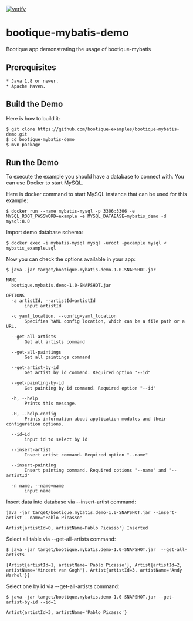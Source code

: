 [![verify](https://github.com/bootique-examples/bootique-mybatis-demo/actions/workflows/verify.yml/badge.svg)](https://github.com/bootique-examples/bootique-mybatis-demo/actions/workflows/verify.yml)

# bootique-mybatis-demo
Bootique app demonstrating the usage of bootique-mybatis

## Prerequisites
      
    * Java 1.8 or newer.
    * Apache Maven.

## Build the Demo
      
Here is how to build it:
        
    $ git clone https://github.com/bootique-examples/bootique-mybatis-demo.git
    $ cd bootique-mybatis-demo
    $ mvn package

## Run the Demo

To execute the example you should have a database to connect with. You can use Docker to start MySQL.

Here is docker command to start MySQL instance that can be used for this example: 
 
    $ docker run --name mybatis-mysql -p 3306:3306 -e MYSQL_ROOT_PASSWORD=example -e MYSQL_DATABASE=mybatis_demo -d mysql:8.0

Import demo database schema:
 
    $ docker exec -i mybatis-mysql mysql -uroot -pexample mysql < mybatis_example.sql

Now you can check the options available in your app:

    $ java -jar target/bootique.mybatis.demo-1.0-SNAPSHOT.jar 

    NAME
      bootique.mybatis.demo-1.0-SNAPSHOT.jar

    OPTIONS
      -a artistId, --artistId=artistId
           input artistId

      -c yaml_location, --config=yaml_location
           Specifies YAML config location, which can be a file path or a URL.

      --get-all-artists
           Get all artists command

      --get-all-paintings
           Get all paintings command

      --get-artist-by-id
           Get artist by id command. Required option "--id"

      --get-painting-by-id
           Get painting by id command. Required option "--id"

      -h, --help
           Prints this message.

      -H, --help-config
           Prints information about application modules and their configuration options.

      --id=id
           input id to select by id

      --insert-artist
           Insert artist command. Required option "--name"

      --insert-painting
           Insert painting command. Required options "--name" and "--artistId"

      -n name, --name=name
           input name


Insert data into database via --insert-artist command:

    java -jar target/bootique.mybatis.demo-1.0-SNAPSHOT.jar --insert-artist --name="Pablo Picasso"

    Artist{artistId=0, artistName=Pablo Picasso'} Inserted


Select all table via --get-all-artists command:

    $ java -jar target/bootique.mybatis.demo-1.0-SNAPSHOT.jar  --get-all-artists

    [Artist{artistId=1, artistName='Pablo Picasso'}, Artist{artistId=2, artistName='Vincent van Gogh'}, Artist{artistId=3, artistName='Andy Warhol'}]

Select one by id via --get-all-artists command:

    $ java -jar target/bootique.mybatis.demo-1.0-SNAPSHOT.jar --get-artist-by-id --id=1 

    Artist{artistId=3, artistName='Pablo Picasso'}





          
